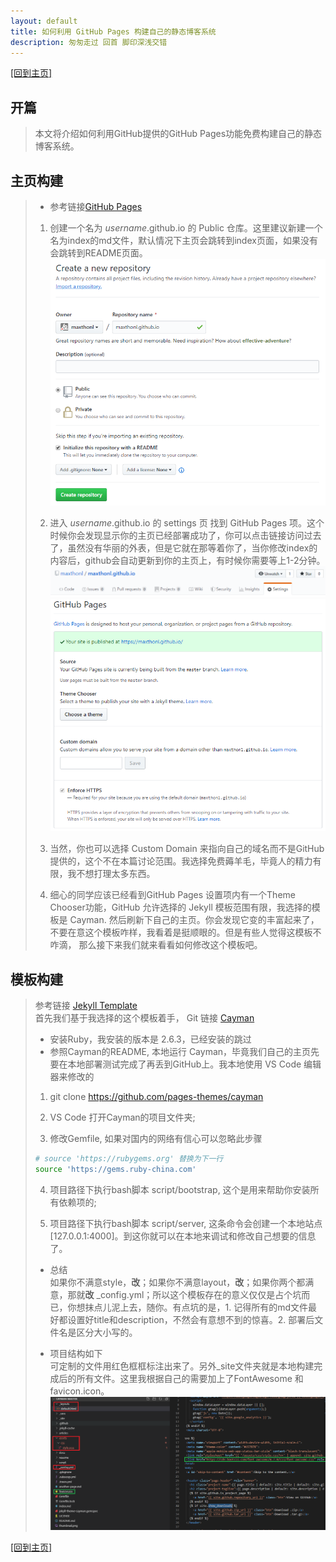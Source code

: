 ```yaml
---
layout: default
title: 如何利用 GitHub Pages 构建自己的静态博客系统
description: 匆匆走过 回首 脚印深浅交错
---
```

[[回到主页]](../../index.html)
## 开篇
> 本文将介绍如何利用GitHub提供的GitHub Pages功能免费构建自己的静态博客系统。

## 主页构建
> * 参考链接[GitHub Pages](https://pages.github.com)   
>
> 1. 创建一个名为 *username*.github.io 的 Public 仓库。这里建议新建一个名为index的md文件，默认情况下主页会跳转到index页面，如果没有会跳转到README页面。
> ![Create a public repository and name as username.github.io](./01.png)
>
> 2. 进入 *username*.github.io 的 settings 页 找到 GitHub Pages 项。这个时候你会发现显示你的主页已经部署成功了，你可以点击链接访问过去了，虽然没有华丽的外表，但是它就在那等着你了，当你修改index的内容后，github会自动更新到你的主页上，有时候你需要等上1-2分钟。
> ![goto github pages setting item](./02.png)
> ![goto github pages setting item](./03.png)
>
> 3. 当然，你也可以选择 Custom Domain 来指向自己的域名而不是GitHub提供的，这个不在本篇讨论范围。我选择免费薅羊毛，毕竟人的精力有限，我不想打理太多东西。
>
> 4. 细心的同学应该已经看到GitHub Pages 设置项内有一个Theme Chooser功能，GitHub 允许选择的 Jekyll 模板范围有限，我选择的模板是 Cayman. 然后刷新下自己的主页。你会发现它变的丰富起来了，不要在意这个模板咋样，我看着是挺顺眼的。但是有些人觉得这模板不咋滴， 那么接下来我们就来看看如何修改这个模板吧。

## 模板构建
> 参考链接 [Jekyll Template](https://jekyllrb.com/)   
> 首先我们基于我选择的这个模板着手， Git 链接 [Cayman](https://github.com/pages-themes/cayman)   
> * 安装Ruby，我安装的版本是 2.6.3，已经安装的跳过   
> * 参照Cayman的README, 本地运行 Cayman，毕竟我们自己的主页先要在本地部署测试完成了再丢到GitHub上。我本地使用 VS Code 编辑器来修改的  
> 
> 1. git clone https://github.com/pages-themes/cayman
>
> 2. VS Code 打开Cayman的项目文件夹;
>
> 3. 修改Gemfile, 如果对国内的网络有信心可以忽略此步骤
> ```bash
> # source 'https://rubygems.org' 替换为下一行
> source 'https://gems.ruby-china.com'
> ```
>
> 4. 项目路径下执行bash脚本 script/bootstrap, 这个是用来帮助你安装所有依赖项的;
>
> 5. 项目路径下执行bash脚本 script/server, 这条命令会创建一个本地站点 [127.0.0.1:4000]。到这你就可以在本地来调试和修改自己想要的信息了。  
>
> * 总结   
> 如果你不满意style，**改**；如果你不满意layout，**改**；如果你两个都满意，那就**改** _config.yml；所以这个模板存在的意义仅仅是占个坑而已，你想抹点儿泥上去，随你。有点坑的是，1. 记得所有的md文件最好都设置好title和description，不然会有意想不到的惊喜。2. 部署后文件名是区分大小写的。   
>
>  * 项目结构如下   
> 可定制的文件用红色框框标注出来了。另外_site文件夹就是本地构建完成后的所有文件。这里我根据自己的需要加上了FontAwesome 和 favicon.icon。
>  ![Cayman Project Structure](04.png)

[[回到主页]](../../index.html) &nbsp;&nbsp; <!--[[下一篇]]()-->
